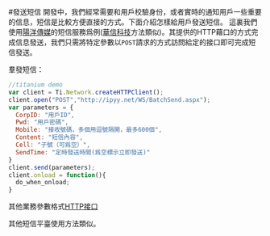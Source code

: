 #發送短信
開發中，我們經常需要和用戶校驗身份，或者實時的通知用戶一些重要的信息，短信是比較方便直接的方式。下面介紹怎樣給用戶發送短信。
這裏我們使用[陽洋傳媒](http://www.ipyy.net/)的短信服務爲例([華信科技](http://www.ipyy.com/)方法類似)。其提供的HTTP藉口的方式完成信息發送，我們只需將特定參數以`POST`請求的方式訪問給定的接口即可完成短信發送。

羣發短信：
```javascript
//titanium demo
var client = Ti.Network.createHTTPClient();
client.open("POST","http://ipyy.net/WS/BatchSend.aspx");
var parameters = {
  CorpID: "用戶ID",
  Pwd: "用戶密碼",
  Mobile: "接收號碼，多個用逗號隔開，最多600個",
  Content: "短信內容",
  Cell: "子號（可爲空）",
  SendTime: "定時發送時間(爲空標示立即發送)"
}
client.send(parameters);
client.onload = function(){
  do_when_onload;
}
```
其他業務參數格式[HTTP接口](http://www.ipyy.net/http.asp)

其他短信平臺使用方法類似。
